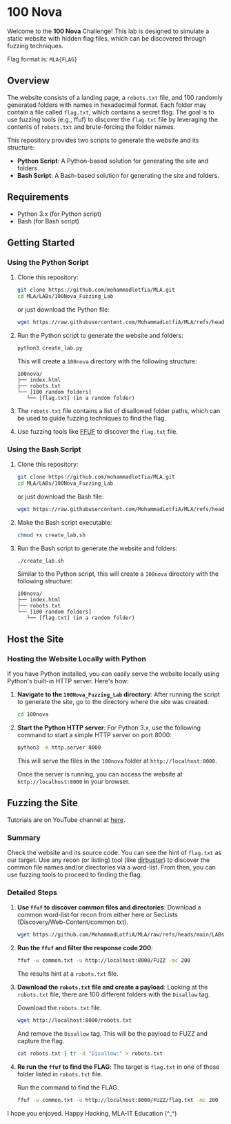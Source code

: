 # 100 Nova

Welcome to the **100 Nova** Challenge! This lab is designed to simulate a static website with hidden flag files, which can be discovered through fuzzing techniques.

Flag format is: `MLA{FLAG}`

## Overview

The website consists of a landing page, a `robots.txt` file, and 100 randomly generated folders with names in hexadecimal format. Each folder may contain a file called `flag.txt`, which contains a secret flag. The goal is to use fuzzing tools (e.g., ffuf) to discover the `flag.txt` file by leveraging the contents of `robots.txt` and brute-forcing the folder names.

This repository provides two scripts to generate the website and its structure:

- **Python Script**: A Python-based solution for generating the site and folders.
- **Bash Script**: A Bash-based solution for generating the site and folders.

## Requirements

- Python 3.x (for Python script)
- Bash (for Bash script)

## Getting Started

### Using the Python Script

1.  Clone this repository:

    ```bash
    git clone https://github.com/mohammadlotfia/MLA.git
    cd MLA/LABs/100Nova_Fuzzing_Lab
    ```

    or just download the Python file:

    ```bash
    wget https://raw.githubusercontent.com/MohammadLotfiA/MLA/refs/heads/main/LABs/100Nova_Fuzzing_Lab/create_lab.py
    ```

2.  Run the Python script to generate the website and folders:

    ```bash
    python3 create_lab.py
    ```

    This will create a `100nova` directory with the following structure:

    ```
    100nova/
    ├── index.html
    ├── robots.txt
    └── [100 random folders]
       └── [flag.txt] (in a random folder)
    ```

3.  The `robots.txt` file contains a list of disallowed folder paths, which can be used to guide fuzzing techniques to find the flag.

4.  Use fuzzing tools like [FFUF](https://github.com/ffuf/ffuf) to discover the `flag.txt` file.

### Using the Bash Script

1.  Clone this repository:

    ```bash
    git clone https://github.com/mohammadlotfia/MLA.git
    cd MLA/LABs/100Nova_Fuzzing_Lab
    ```

    or just download the Bash file:

    ```bash
    wget https://raw.githubusercontent.com/MohammadLotfiA/MLA/refs/heads/main/LABs/100Nova_Fuzzing_Lab/create_lab.sh
    ```

2.  Make the Bash script executable:

    ```bash
    chmod +x create_lab.sh
    ```

3.  Run the Bash script to generate the website and folders:

    ```bash
    ./create_lab.sh
    ```

    Similar to the Python script, this will create a `100nova` directory with the following structure:

    ```
    100nova/
    ├── index.html
    ├── robots.txt
    └── [100 random folders]
       └── [flag.txt] (in a random folder)
    ```

## Host the Site

### Hosting the Website Locally with Python

If you have Python installed, you can easily serve the website locally using Python's built-in HTTP server. Here's how:

1. **Navigate to the `100Nova_Fuzzing_Lab` directory**:
   After running the script to generate the site, go to the directory where the site was created:

   ```bash
   cd 100nova
   ```

2. **Start the Python HTTP server**:
   For Python 3.x, use the following command to start a simple HTTP server on port 8000:

   ```bash
   python3 -m http.server 8000
   ```

   This will serve the files in the `100nova` folder at `http://localhost:8000`.

   Once the server is running, you can access the website at `http://localhost:8000` in your browser.

## Fuzzing the Site

Tutorials are on YouTube channel at [here]().

### Summary

Check the website and its source code. You can see the hint of `flag.txt` as our target. Use any recon (or listing) tool (like [dirbuster](https://www.kali.org/tools/dirbuster/)) to discover the common file names and/or directories via a word-list. From then, you can use fuzzing tools to proceed to finding the flag.

### Detailed Steps

1. **Use `ffuf` to discover common files and directories**:
   Download a common word-list for recon from either here or SecLists (Discovery/Web-Content/common.txt).

   ```bash
   wget https://github.com/MohammadLotfiA/MLA/raw/refs/heads/main/LABs/100Nova_Fuzzing_Lab/common.txt
   ```

2. **Run the `ffuf` and filter the response code 200**:

   ```bash
   ffuf -w common.txt -u http://localhost:8000/FUZZ -mc 200
   ```

   The results hint at a `robots.txt` file.

3. **Download the `robots.txt` file and create a payload**:
   Looking at the `robots.txt` file, there are 100 different folders with the `Disallow` tag.

   Download the `robots.txt` file.

   ```bash
   wget http://localhost:8000/robots.txt
   ```

   And remove the `Disallow` tag. This will be the payload to FUZZ and capture the flag.

   ```bash
   cat robots.txt | tr -d "Disallow:" > robots.txt
   ```

4. **Re run the `ffuf` to find the FLAG**:
   The target is `flag.txt` in one of those folder listed in `robots.txt` file.

   Run the command to find the FLAG.

   ```bash
   ffuf -w common.txt -u http://localhost:8000/FUZZ/flag.txt -mc 200
   ```

I hope you enjoyed. Happy Hacking, MLA-IT Education (^\_^)
